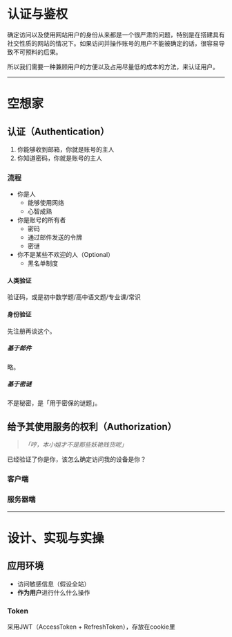 # 认证与鉴权

确定访问以及使用网站用户的身份从来都是一个很严肃的问题，特别是在搭建具有社交性质的网站的情况下。如果访问并操作账号的用户不能被确定的话，很容易导致不可预料的后果。

所以我们需要一种兼顾用户的方便以及占用尽量低的成本的方法，来认证用户。

---

# 空想家

## 认证（Authentication）

1. 你能够收到邮箱，你就是账号的主人
2. 你知道密码，你就是账号的主人

### 流程

- 你是人
  - 能够使用网络
  - 心智成熟
- 你是账号的所有者
  - 密码
  - 通过邮件发送的令牌
  - 密谜
- 你不是某些不欢迎的人（Optional）
  - 黑名单制度

#### 人类验证

验证码，或是初中数学题/高中语文题/专业课/常识

#### 身份验证

先注册再谈这个。

##### 基于邮件

略。

##### 基于密谜

不是秘密，是「用于密保的谜题」。

## 给予其使用服务的权利（Authorization）

> _「哼，本小姐才不是那些妖艳贱货呢」_

已经验证了你是你，该怎么确定访问我的设备是你？

### 客户端

### 服务器端

---

# 设计、实现与实操

## 应用环境

- 访问敏感信息（假设全站）
- **作为用户**进行什么什么操作

### Token

采用JWT（AccessToken + RefreshToken），存放在cookie里
